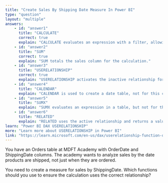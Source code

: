 ```yaml
---
title: "Create Sales By Shipping Date Measure In Power BI"
type: "question"
layout: "multiple"
answers:
    - id: "answer1"
      title: "CALCULATE"
      correct: true
      explain: "CALCULATE evaluates an expression with a filter, allowing you to use the inactive relationship on Shipping Date."
    - id: "answer2"
      title: "SUM"
      correct: true
      explain: "SUM totals the sales column for the calculation."
    - id: "answer3"
      title: "USERELATIONSHIP"
      correct: true
      explain: "USERELATIONSHIP activates the inactive relationship for Shipping Date in the calculation."
    - id: "answer4"
      title: "CALENDAR"
      explain: "CALENDAR is used to create a date table, not for this calculation."
    - id: "answer5"
      title: "SUMX"
      explain: "SUMX evaluates an expression in a table, but not for this column calculation."
    - id: "answer6"
      title: "RELATED"
      explain: "RELATED uses the active relationship and returns a value from the related table."
learn: "Power BI DAX USERELATIONSHIP"
more: "Learn more about USERELATIONSHIP in Power BI"
link: "https://learn.microsoft.com/en-us/dax/userelationship-function-dax"
---
```

You have an Orders table at MDFT Academy with OrderDate and ShippingDate columns. The academy wants to analyze sales by the date products are shipped, not just when they are ordered.

You need to create a measure for sales by ShippingDate. Which functions should you use to ensure the calculation uses the correct relationship?
